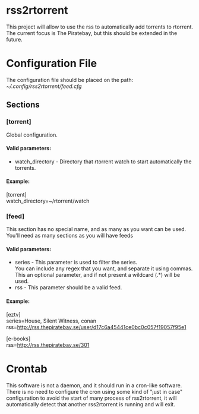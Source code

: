 rss2rtorrent
============
This project will allow to use the rss to automatically add torrents to rtorrent.  
The current focus is The Piratebay, but this should be extended in the future.  

Configuration File
==================
The configuration file should be placed on the path:  
*~/.config/rss2rtorrent/feed.cfg*  

Sections
--------
### [torrent]  
Global configuration.

#### Valid parameters:  
* watch\_directory - Directory that rtorrent watch to start automatically the torrents. 

#### Example:
   [torrent]  
   watch\_directory=~/rtorrent/watch

### [feed]
This section has no special name, and as many as you want can be used.  
You'll need as many sections as you will have feeds

#### Valid parameters:
* series - This parameter is used to filter the series.  
You can include any regex that you want, and separate it using commas.  
This an optional parameter, and if not present a wildcard (.\*) will be used.
* rss - This parameter should be a valid feed.

#### Example:
  [eztv]  
  series=House, Silent Witness, conan  
  rss=http://rss.thepiratebay.se/user/d17c6a45441ce0bc0c057f19057f95e1

  [e-books]  
  rss=http://rss.thepiratebay.se/301

Crontab
=======
This software is not a daemon, and it should run in a cron-like software.  
There is no need to configure the cron using some kind of "just in case"  
configuration to avoid the start of many process of rss2rtorrent, it will  
automatically detect that another rss2rtorrent is running and will exit.


